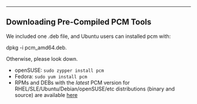 --------------------------------------------------------------------------------
Downloading Pre-Compiled PCM Tools
--------------------------------------------------------------------------------

We included one .deb file, and Ubuntu users can installed pcm with:

dpkg -i pcm_amd64.deb. 

Otherwise, please look down.

* openSUSE: `sudo zypper install pcm`
* Fedora: `sudo yum install pcm`
* RPMs and DEBs with the *latest* PCM version for RHEL/SLE/Ubuntu/Debian/openSUSE/etc distributions (binary and source) are available [here](https://software.opensuse.org/download/package?package=pcm&project=home%3Aopcm)
